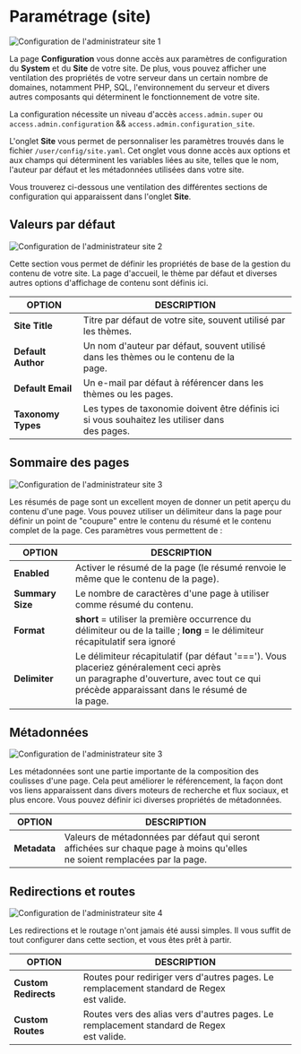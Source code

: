<h1 class="rem">Paramétrage (site)</h1>

![Configuration de l'administrateur site 1](https://learn.getgrav.org/user/pages/05.admin-panel/02.dashboard/02.configuration-site/configuration-site.png)

La page **Configuration** vous donne accès aux paramètres de configuration du **System** et du **Site** de votre site. De plus, vous pouvez afficher une ventilation des propriétés de votre serveur dans un certain nombre de domaines, notamment PHP, SQL, l'environnement du serveur et divers autres composants qui déterminent le fonctionnement de votre site.

<div class="notice info">
La configuration nécessite un niveau d'accès <code>access.admin.super</code> ou <code>access.admin.configuration</code> && <code>access.admin.configuration_site</code>.
</div>

L'onglet **Site** vous permet de personnaliser les paramètres trouvés dans le fichier `/user/config/site.yaml`. Cet onglet vous donne accès aux options et aux champs qui déterminent les variables liées au site, telles que le nom, l'auteur par défaut et les métadonnées utilisées dans votre site.

Vous trouverez ci-dessous une ventilation des différentes sections de configuration qui apparaissent dans l'onglet **Site**.

<h2 id="Valeurs par défaut">Valeurs par défaut
<a href="#Valeurs par défaut" class="toc-anchor after"></a></h2>

![Configuration de l'administrateur site 2](https://learn.getgrav.org/user/pages/05.admin-panel/02.dashboard/02.configuration-site/configuration-site-defaults.png)

Cette section vous permet de définir les propriétés de base de la gestion du contenu de votre site. La page d'accueil, le thème par défaut et diverses autres options d'affichage de contenu sont définis ici.

| **OPTION**             | **DESCRIPTION**
| ----------             | ---------
| **Site Title**         | Titre par défaut de votre site, souvent utilisé par les thèmes.
| **Default Author**     | Un nom d'auteur par défaut, souvent utilisé dans les thèmes ou le contenu de la <br>page.
| **Default Email**      | Un e-mail par défaut à référencer dans les thèmes ou les pages.
| **Taxonomy Types**     | Les types de taxonomie doivent être définis ici si vous souhaitez les utiliser dans <br>des pages.

<h2 id="Sommaire des pages">Sommaire des pages
<a href="#Sommaire des pages" class="toc-anchor after"></a></h2>

![Configuration de l'administrateur site 3](https://learn.getgrav.org/user/pages/05.admin-panel/02.dashboard/02.configuration-site/configuration-site-page.png)

Les résumés de page sont un excellent moyen de donner un petit aperçu du contenu d'une page. Vous pouvez utiliser un délimiteur dans la page pour définir un point de "coupure" entre le contenu du résumé et le contenu complet de la page. Ces paramètres vous permettent de :

| **OPTION**             | **DESCRIPTION**
| ----------             | ---------
| **Enabled**            | Activer le résumé de la page (le résumé renvoie le même que le contenu de la page).
| **Summary Size**       | Le nombre de caractères d'une page à utiliser comme résumé du contenu.
| **Format**             | **short** = utiliser la première occurrence du délimiteur ou de la taille ; **long** = le délimiteur <br>récapitulatif sera ignoré
| **Delimiter**          | Le délimiteur récapitulatif (par défaut '==='). Vous placeriez généralement ceci après <br>un paragraphe d'ouverture, avec tout ce qui précède apparaissant dans le résumé de <br>la page.

<h2 id="Métadonnées">Métadonnées
<a href="#Métadonnées" class="toc-anchor after"></a></h2>

![Configuration de l'administrateur site 3](https://learn.getgrav.org/user/pages/05.admin-panel/02.dashboard/02.configuration-site/configuration-site-metadata.png)

Les métadonnées sont une partie importante de la composition des coulisses d'une page. Cela peut améliorer le référencement, la façon dont vos liens apparaissent dans divers moteurs de recherche et flux sociaux, et plus encore. Vous pouvez définir ici diverses propriétés de métadonnées.

| **OPTION**         | **DESCRIPTION**
| ----------         | ---------
| **Metadata**       | Valeurs de métadonnées par défaut qui seront affichées sur chaque page à moins qu'elles <br>ne soient remplacées par la page.

<h2 id="Redirections et routes">Redirections et routes
<a href="#Redirections et routes" class="toc-anchor after"></a></h2>

![Configuration de l'administrateur site 4](https://learn.getgrav.org/user/pages/05.admin-panel/02.dashboard/02.configuration-site/configuration-site-redirects.png)

Les redirections et le routage n'ont jamais été aussi simples. Il vous suffit de tout configurer dans cette section, et vous êtes prêt à partir.

| **OPTION**               | **DESCRIPTION**
| ----------               | ---------
| **Custom Redirects**     | Routes pour rediriger vers d'autres pages. Le remplacement standard de Regex <br>est valide.
| **Custom Routes**        | Routes vers des alias vers d'autres pages. Le remplacement standard de Regex <br>est valide.

